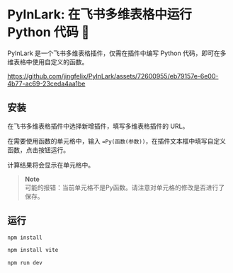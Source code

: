 # PyInLark: 在飞书多维表格中运行 Python 代码 🐍

PyInLark 是一个飞书多维表格插件，仅需在插件中编写 Python 代码，即可在多维表格中使用自定义的函数。


https://github.com/jingfelix/PyInLark/assets/72600955/eb79157e-6e00-4b77-ac69-23ceda4aa1be


## 安装

在飞书多维表格插件中选择新增插件，填写多维表格插件的 URL。

在需要使用函数的单元格中，输入 `=Py(函数(参数))`，在插件文本框中填写自定义函数，点击按钮运行。

计算结果将会显示在单元格中。

> **Note**  
可能的报错：当前单元格不是Py函数。请注意对单元格的修改是否进行了保存。

## 运行

```bash
npm install

npm install vite

npm run dev
```

